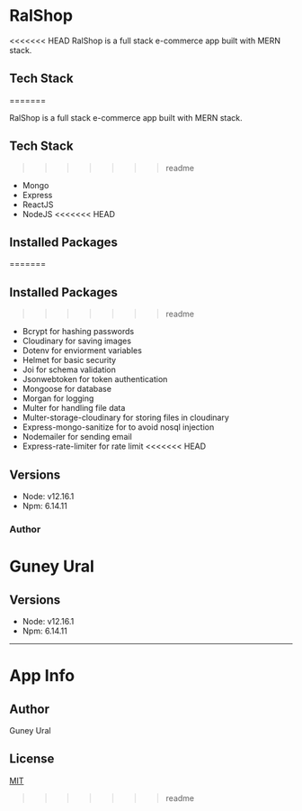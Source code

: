 # RalShop
<<<<<<< HEAD
RalShop is a full stack e-commerce app built with MERN stack.
## Tech Stack
=======

RalShop is a full stack e-commerce app built with MERN stack.

## Tech Stack

>>>>>>> readme
- Mongo
- Express
- ReactJS
- NodeJS
<<<<<<< HEAD
## Installed Packages
=======

## Installed Packages

>>>>>>> readme
- Bcrypt for hashing passwords
- Cloudinary for saving images
- Dotenv for enviorment variables
- Helmet for basic security
- Joi for schema validation
- Jsonwebtoken for token authentication
- Mongoose for database
- Morgan for logging
- Multer for handling file data
- Multer-storage-cloudinary for storing files in cloudinary
- Express-mongo-sanitize for to avoid nosql injection
- Nodemailer for sending email
- Express-rate-limiter for rate limit 
<<<<<<< HEAD
## Versions
- Node: v12.16.1
- Npm: 6.14.11

### Author
Guney Ural
=======

## Versions

- Node: v12.16.1
- Npm: 6.14.11

---

# App Info

## Author

Guney Ural

## License

[MIT](https://choosealicense.com/licenses/mit/)
>>>>>>> readme
